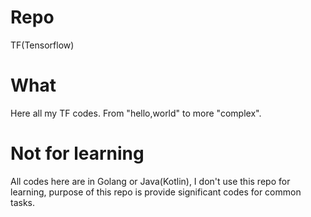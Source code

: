 # Repo
TF(Tensorflow)

# What 
Here all my TF codes. From "hello,world" to more "complex".

# Not for learning
All codes here are in Golang or Java(Kotlin), I don't use this repo for learning, purpose of this repo is provide significant codes for common tasks.

